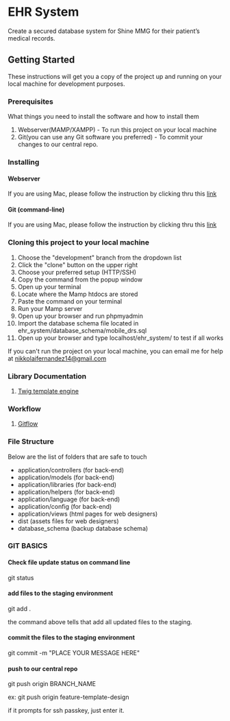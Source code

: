 # EHR System

Create a secured database system for Shine MMG for their patient’s medical records.

## Getting Started

These instructions will get you a copy of the project up and running on your local machine for development purposes.

### Prerequisites

What things you need to install the software and how to install them

1. Webserver(MAMP/XAMPP) - To run this project on your local machine
2. Git(you can use any Git software you preferred) - To commit your changes to our central repo.

### Installing

#### Webserver

If you are using Mac, please follow the instruction by clicking thru this [link](https://documentation.mamp.info/en/MAMP-Mac/Installation/)

#### Git (command-line)

If you are using Mac, please follow the instruction by clicking thru this [link](https://www.atlassian.com/git/tutorials/install-git)

### Cloning this project to your local machine

1. Choose the "development" branch from the dropdown list
2. Click the "clone" button on the upper right
3. Choose your preferred setup (HTTP/SSH)
4. Copy the command from the popup window
5. Open up your terminal
6. Locate where the Mamp htdocs are stored
7. Paste the command on your terminal
8. Run your Mamp server
9. Open up your browser and run phpmyadmin
10. Import the database schema file located in ehr_system/database_schema/mobile_drs.sql
11. Open up your browser and type localhost/ehr_system/ to test if all works

If you can't run the project on your local machine, you can email me for help at nikkolaifernandez14@gmail.com

### Library Documentation

1. [Twig template engine](https://twig.symfony.com/doc/2.x/templates.html)

### Workflow

1. [Gitflow](https://nvie.com/posts/a-successful-git-branching-model/)

### File Structure

Below are the list of folders that are safe to touch

- application/controllers (for back-end)
- application/models (for back-end)
- application/libraries (for back-end)
- application/helpers (for back-end)
- application/language (for back-end)
- application/config (for back-end)
- application/views (html pages for web designers)
- dist (assets files for web designers)
- database_schema (backup database schema)

### GIT BASICS

#### Check file update status on command line

git status

#### add files to the staging environment

git add .

the command above tells that add all updated files to the staging.

#### commit the files to the staging environment

git commit -m "PLACE YOUR MESSAGE HERE"

#### push to our central repo

git push origin BRANCH_NAME

ex: git push origin feature-template-design

if it prompts for ssh passkey, just enter it.